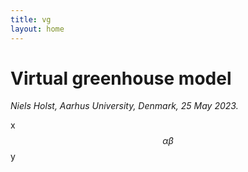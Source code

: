 ```yaml
---
title: vg
layout: home
---
```

# Virtual greenhouse model

*Niels Holst, Aarhus University, Denmark, 25 May 2023.*

x $$\alpha \beta$$ y

